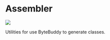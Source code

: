 # Assembler
![](https://jitpack.io/v/ZenLiuCN/bytebuddy-assmbeler.svg)

Utilities for use ByteBuddy to generate classes.
